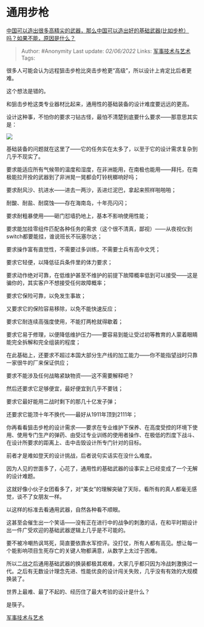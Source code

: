 # 通用步枪
[中国可以造出很多高精尖的武器，那么中国可以造出好的基础武器(比如步枪）吗？如果不能，原因是什么？](https://www.zhihu.com/question/346268511/answer/828069888)

> Author: #Anonymity
Last update: *02/06/2022* 
Links: [军事技术与艺术](https://zhihu.com/collection/373157508)
Tags: 

 
很多人可能会认为远程狙击步枪比突击步枪更“高级”，所以设计上肯定比后者更难。

这个想法是错的。

和狙击步枪这类专业器材比起来，通用性的基础装备的设计难度要远远的更高。

设计这种事，不怕你的要求刁钻古怪，最怕不清楚到底要什么要求——那意思其实是：

![](https://pic4.zhimg.com/50/v2-b4997dc545dd6a9da4e5148d877d4bb1_hd.jpg?source=1940ef5c)  


基础装备的问题就在这里了——它的任务实在太多了，以至于它的设计需求复杂到几乎不现实了。

要求能适应所有气候带的温度和湿度，在非洲能用，在南极也能用——拜托，在南极能拉开拴的武器到了非洲晃一晃都会叮铃桄榔响好吗；

要求耐风沙、抗进水——进去一两沙，丢进烂泥巴，拿起来照样啪啪啪；

耐酸、耐盐、耐腐蚀——存在海南岛，十年亮闪闪；

要求耐粗暴使用——砸门怼墙扔地上，基本不影响使用性能；

要求能加挂零组件匹配各种任务的需求（这个很不清真，鄙视）——从夜视仪到switch都要能挂，谁说班长不玩塞尔达；

要求操作富有直觉性，不需要过多训练，不需要士兵有高中文凭；

要求它轻便，以降低征兵条件里的体力要求；

要求动作绝对可靠，在低维护甚至不维护的前提下故障概率低到可以接受——这是骗你的，其实客户不想接受任何故障概率；

要求它保险可靠，以免发生事故；

又要求它的保险容易移除，以免不能快速反应；

要求它耐连续高强度使用，不能打两枪就得歇着；

要求它易于修理，以便降低维护压力——要容易到能让受过初等教育的人蒙着眼睛能完全拆解和完全组装的程度；

在此基础上，还要求不超过本国大部分生产线的加工能力——你不能指望战时只靠一家很牛的厂来保证供应；

要求不能涉及任何战略紧缺物资——这不需要解释吧？

然后还要求它足够便宜，最好便宜到几乎不要钱；

要求它最好能用二战时剩下的那几十亿发子弹；

还要求它能顶十年不换代——最好从1911年顶到2111年；

你再看看狙击步枪的设计需求——要求在专业维护下保养、在高度受控的环境下使用、使用专门生产的弹药、由受过专业训练的使用者操作、在极低的烈度下战斗、在设计所要求的距离上、击中击毁设计所专门针对的目标。

前者才是难如登天的设计挑战，后者说句实话实在没什么难度。

因为人见的世面多了，心花了，通用性的基础武器的设事实上已经变成了一个无解的设计难题。

这就好像小伙子女团看多了，对“美女”的理解突破了天际，看所有的真人都毫无感觉，谈不了女朋友一样。

以这样的标准去看通用武器，自然各种看不顺眼。

这甚至会催生出一个笑话——没有正在进行中的战争的刺激的话，在和平时期设计出一件广受欢迎的基础武器逻辑上几乎是不可能的。

要不被冷嘲热讽骂死，简直要依靠水军控评。没打仗，所有人都有高见。想让每一个能影响项目生死存亡的关键人物都满意，从数学上太过于困难。

所以二战之后通用基础武器的换装都极其艰难，大家几乎都只因为冷战刺激换过一代。之后有无数设计理念先进、性能优良的设计闯关失败，几乎没有有效的大规模换装了。

世界上最难、最了不起的、经历住了最大考验的设计是什么？

是筷子。

[军事技术与艺术](https://zhihu.com/collection/373157508)

